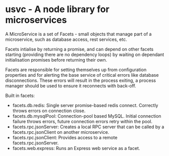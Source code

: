 usvc - A node library for microservices
=======================================

A MicroService is a set of Facets - small objects that manage part of a
microservice, such as database access, rest services, etc.

Facets intialise by returning a promise, and can depend on other facets
starting (providing there are no dependency loops) by waiting on dependant
initialisation promises before returning their own.

Facets are responsible for setting themselves up from configuration properties
and for alerting the base service of critical errors like database
disconnections. These errors will result in the process exiting, a process
manager should be used to ensure it reconnects with back-off.

Built in facets:

 * facets.db.redis: Single server promise-based redis connect. Correctly throws
    errors on connection close.
 * facets.db.mysqlPool: Connection-pool based MySQL. Initial connection failure
    throws errors, future connection errors retry within the pool.
 * facets.rpc.jsonServer: Creates a local RPC server that can be called by a
    facets.rpc.jsonClient on another microservice.
 * facets.rpc.jsonClient: Provides access to a remote facets.rpc.jsonServer.
 * facets.web.express: Runs an Express web service as a facet.

